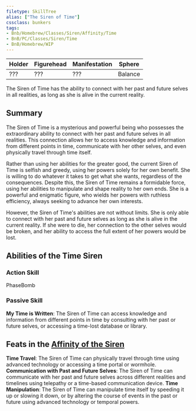 ```yaml
---
filetype: SkillTree
alias: ["The Siren of Time"]
cssclass: bunkers
tags:
- Bnb/Homebrew/Classes/Siren/Affinity/Time
- BnB/PC/Classes/Siren/Time
- BnB/Homebrew/WIP
---
```


| Holder | Figurehead | Manifestation | Sphere  |
| ------ | ---------- | ------------- | ------- |
| ???    | ???     | ???           | Balance |


The Siren of Time has the ability to connect with her past and future selves in all realities, as long as she is alive in the current reality. 
## Summary
The Siren of Time is a mysterious and powerful being who possesses the extraordinary ability to connect with her past and future selves in all realities. This connection allows her to access knowledge and information from different points in time, communicate with her other selves, and even physically travel through time itself.

Rather than using her abilities for the greater good, the current Siren of Time is selfish and greedy, using her powers solely for her own benefit. She is willing to do whatever it takes to get what she wants, regardless of the consequences. Despite this, the Siren of Time remains a formidable force, using her abilities to manipulate and shape reality to her own ends. She is a powerful and enigmatic figure, who wields her powers with ruthless efficiency, always seeking to advance her own interests.

However, the Siren of Time's abilities are not without limits. She is only able to connect with her past and future selves as long as she is alive in the current reality. If she were to die, her connection to the other selves would be broken, and her ability to access the full extent of her powers would be lost.

## Abilities of the Time Siren
### Action Skill
PhaseBomb


### Passive Skill
__My Time is Written__: The Siren of Time can access knowledge and information from different points in time by consulting with her past or future selves, or accessing a time-lost database or library.


## Feats in the [Affinity of the Siren](../../The-Siren.md)



__Time Travel__: The Siren of Time can physically travel through time using advanced technology or accessing a time portal or wormhole.
__Communication with Past and Future Selves__: The Siren of Time can communicate with her past and future selves across different realities and timelines using telepathy or a time-based communication device.
__Time Manipulation__: The Siren of Time can manipulate time itself by speeding it up or slowing it down, or by altering the course of events in the past or future using advanced technology or temporal powers.